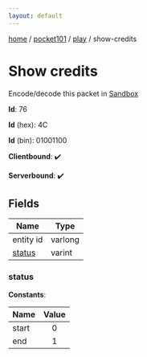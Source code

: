 ```yaml
---
layout: default
---
```


[home](/)  /  [pocket101](/protocol/pocket101)  /  [play](/protocol/pocket101/play)  /  show-credits

# Show credits

Encode/decode this packet in [Sandbox](../../../sandbox/pocket101#play.show_credits)

**Id**: 76

**Id** (hex): 4C

**Id** (bin): 01001100

**Clientbound**: ✔️

**Serverbound**: ✔️

## Fields

Name | Type
---|---
entity id | varlong
[status](#status) | varint

### status

**Constants**:

Name | Value
---|:---:
start | 0
end | 1
